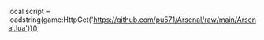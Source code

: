  local script = loadstring(game:HttpGet('https://github.com/pu571/Arsenal/raw/main/Arsenal.lua'))()
